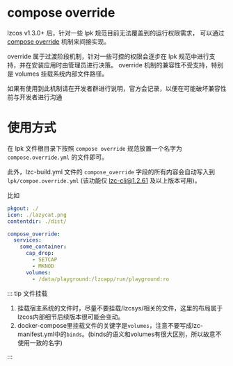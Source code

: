 # compose override

lzcos v1.3.0+ 后，针对一些 lpk 规范目前无法覆盖到的运行权限需求，
可以通过 [compose override](https://docs.docker.com/reference/compose-file/merge/) 机制来间接实现。

override 属于过渡阶段机制，针对一些可控的权限会逐步在 lpk 规范中进行支持，并在安装应用时由管理员进行决策。
override 机制的兼容性不受支持，特别是 volumes 挂载系统内部文件路径。

如果有使用到此机制请在开发者群进行说明，官方会记录，以便在可能破坏兼容性前与开发者进行沟通


# 使用方式

在 lpk 文件根目录下按照 `compose override` 规范放置一个名字为 `compose.override.yml` 的文件即可。

此外，lzc-build.yml 文件的 `compose_override` 字段的所有内容会自动写入到 `lpk/compoe.override.yml` (该功能仅 lzc-cli@1.2.61 及以上版本可用)。

比如
```yml
pkgout: ./
icon: ./lazycat.png
contentdir: ./dist/

compose_override:
  services:
    some_container:
      cap_drop:
        - SETCAP
        - MKNOD
      volumes:
        - /data/playground:/lzcapp/run/playground:ro
```


::: tip 文件挂载

1. 挂载宿主系统的文件时，尽量不要挂载/lzcsys/相关的文件，这里的布局属于lzcos内部细节后续版本很可能会变动。
2. docker-compose里挂载文件的关键字是`volumes`，注意不要写成lzc-manifest.yml中的`binds`。(binds的语义和volumes有很大区别，所以故意不使用一致的名字)

:::
